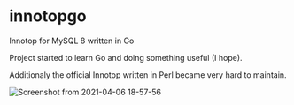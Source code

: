 # innotopgo
Innotop for MySQL 8 written in Go

Project started to learn Go and doing something useful (I hope).

Additionaly the official Innotop written in Perl became very hard to maintain.

![Screenshot from 2021-04-06 18-57-56](https://user-images.githubusercontent.com/609675/113749711-3afc1c00-970a-11eb-8ace-ccd0e38cd443.png)
